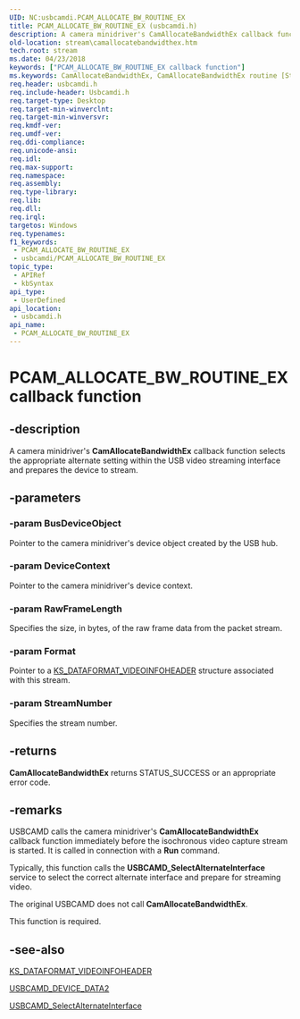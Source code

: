 ```yaml
---
UID: NC:usbcamdi.PCAM_ALLOCATE_BW_ROUTINE_EX
title: PCAM_ALLOCATE_BW_ROUTINE_EX (usbcamdi.h)
description: A camera minidriver's CamAllocateBandwidthEx callback function selects the appropriate alternate setting within the USB video streaming interface and prepares the device to stream.
old-location: stream\camallocatebandwidthex.htm
tech.root: stream
ms.date: 04/23/2018
keywords: ["PCAM_ALLOCATE_BW_ROUTINE_EX callback function"]
ms.keywords: CamAllocateBandwidthEx, CamAllocateBandwidthEx routine [Streaming Media Devices], PCAM_ALLOCATE_BW_ROUTINE_EX, stream.camallocatebandwidthex, usbcamdi/CamAllocateBandwidthEx, usbcmdpr_dd4a1139-55b9-4342-9eeb-69e902497fa2.xml
req.header: usbcamdi.h
req.include-header: Usbcamdi.h
req.target-type: Desktop
req.target-min-winverclnt: 
req.target-min-winversvr: 
req.kmdf-ver: 
req.umdf-ver: 
req.ddi-compliance: 
req.unicode-ansi: 
req.idl: 
req.max-support: 
req.namespace: 
req.assembly: 
req.type-library: 
req.lib: 
req.dll: 
req.irql: 
targetos: Windows
req.typenames: 
f1_keywords:
 - PCAM_ALLOCATE_BW_ROUTINE_EX
 - usbcamdi/PCAM_ALLOCATE_BW_ROUTINE_EX
topic_type:
 - APIRef
 - kbSyntax
api_type:
 - UserDefined
api_location:
 - usbcamdi.h
api_name:
 - PCAM_ALLOCATE_BW_ROUTINE_EX
---
```


# PCAM_ALLOCATE_BW_ROUTINE_EX callback function


## -description

A camera minidriver's <b>CamAllocateBandwidthEx</b> callback function selects the appropriate alternate setting within the USB video streaming interface and prepares the device to stream.

## -parameters

### -param BusDeviceObject

Pointer to the camera minidriver's device object created by the USB hub.

### -param DeviceContext

Pointer to the camera minidriver's device context.

### -param RawFrameLength

Specifies the size, in bytes, of the raw frame data from the packet stream.

### -param Format

Pointer to a <a href="/windows-hardware/drivers/ddi/ksmedia/ns-ksmedia-tagks_dataformat_videoinfoheader">KS_DATAFORMAT_VIDEOINFOHEADER</a> structure associated with this stream.

### -param StreamNumber

Specifies the stream number.

## -returns

<b>CamAllocateBandwidthEx</b> returns STATUS_SUCCESS or an appropriate error code.

## -remarks

USBCAMD calls the camera minidriver's <b>CamAllocateBandwidthEx</b> callback function immediately before the isochronous video capture stream is started. It is called in connection with a <b>Run</b> command.

Typically, this function calls the <b>USBCAMD_SelectAlternateInterface</b> service to select the correct alternate interface and prepare for streaming video.

The original USBCAMD does not call <b>CamAllocateBandwidthEx</b>.

This function is required.

## -see-also

<a href="/windows-hardware/drivers/ddi/ksmedia/ns-ksmedia-tagks_dataformat_videoinfoheader">KS_DATAFORMAT_VIDEOINFOHEADER</a>



<a href="/windows-hardware/drivers/ddi/usbcamdi/ns-usbcamdi-_usbcamd_device_data2">USBCAMD_DEVICE_DATA2</a>



<a href="/windows-hardware/drivers/ddi/usbcamdi/nf-usbcamdi-usbcamd_selectalternateinterface">USBCAMD_SelectAlternateInterface</a>

